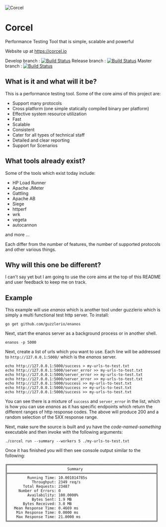 ![Corcel](http://docs.corcel.io/images/corcel-logo.png)

# Corcel

Performance Testing Tool that is simple, scalable and powerful

Website up at https://corcel.io

Develop branch : [![Build Status](https://travis-ci.org/guzzlerio/corcel.svg?branch=develop)](https://travis-ci.org/guzzlerio/corcel)
Release branch : [![Build Status](https://travis-ci.org/guzzlerio/corcel.svg?branch=release)](https://travis-ci.org/guzzlerio/corcel)
Master branch   : [![Build Status](https://travis-ci.org/guzzlerio/corcel.svg?branch=master)](https://travis-ci.org/guzzlerio/corcel)

## What is it and what will it be?

This is a performance testing tool.  Some of the core aims of this project are:

 - Support many protocols
 - Cross platform (one simple statically compiled binary per platform)
 - Effective system resource utilization
 - Fast
 - Scalable
 - Consistent
 - Cater for all types of technical staff
 - Detailed and clear reporting
 - Support for Scenarios

## What tools already exist?

Some of the tools which exist today include:

 - HP Load Runner
 - Apache JMeter
 - Gattling
 - Apache AB
 - Siege
 - httperf
 - wrk
 - vegeta
 - autocannon

and more ...

Each differ from the number of features, the number of supported protocols and other various things. 

## Why will this one be different?

I can't say yet but I am going to use the core aims at the top of this README and user feedback to keep me on track.

## Example

This example will use *enanos* which is another tool under guzzlerio which is simply a multi functional test http server.  To install:

```shell
go get github.com/guzzlerio/enanos
```

Next, start the enanos server as a background process or in another shell.

```shell
enanos -p 5000
```

Next, create a list of urls which you want to use.  Each line will be addressed to `http://127.0.0.1:5000/` which is the *enanos* server.  

```shell
echo http://127.0.0.1:5000/success > my-urls-to-test.txt
echo http://127.0.0.1:5000/server_error >> my-urls-to-test.txt
echo http://127.0.0.1:5000/server_error >> my-urls-to-test.txt
echo http://127.0.0.1:5000/server_error >> my-urls-to-test.txt
echo http://127.0.0.1:5000/success >> my-urls-to-test.txt
echo http://127.0.0.1:5000/success >> my-urls-to-test.txt
echo http://127.0.0.1:5000/success >> my-urls-to-test.txt
```

You can see there is a mixture of `success` and `server_error` in the list, which is how you can use *enanos* as it has specific endpoints which return the different ranges of http response codes.  The above will produce 200 and a random selection of the 5XX response range.

Next, make sure the source is built and yu have the *code-named-something* executable and then invoke with the following arguments:

```shell
./corcel run --summary --workers 5 ./my-urls-to-test.txt 
```

Once it has finished you will then see console output similar to the following:

```shell
╔═══════════════════════════════════════════════════════════════════╗
║                           Summary                                 ║
╠═══════════════════════════════════════════════════════════════════╣
║         Running Time: 10.001014785s                               ║
║           Throughput: 2349 req/s                                  ║
║       Total Requests: 23487                                       ║
║     Number of Errors: 0                                           ║
║         Availability: 100.0000%                                   ║
║           Bytes Sent: 1.9 MB                                      ║
║       Bytes Received: 3.0 MB                                      ║
║   Mean Response Time: 0.4669 ms                                   ║
║    Min Response Time: 0.0000 ms                                   ║
║    Max Response Time: 21.0000 ms                                  ║
╚═══════════════════════════════════════════════════════════════════╝
```

